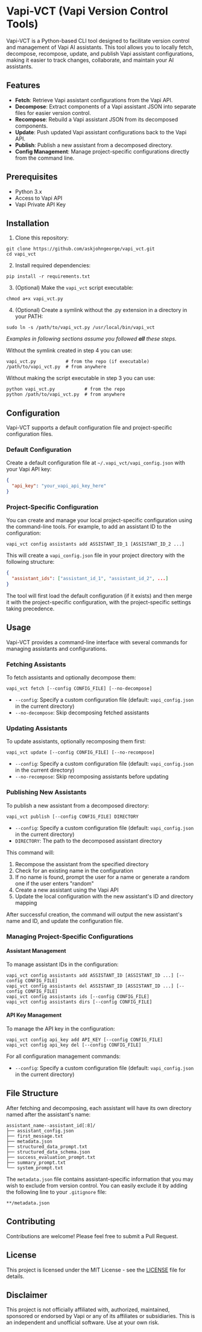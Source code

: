 # Vapi-VCT (Vapi Version Control Tools)

Vapi-VCT is a Python-based CLI tool designed to facilitate version control and management of Vapi AI assistants. This tool allows you to locally fetch, decompose, recompose, update, and publish Vapi assistant configurations, making it easier to track changes, collaborate, and maintain your AI assistants.

## Features

- **Fetch**: Retrieve Vapi assistant configurations from the Vapi API.
- **Decompose**: Extract components of a Vapi assistant JSON into separate files for easier version control.
- **Recompose**: Rebuild a Vapi assistant JSON from its decomposed components.
- **Update**: Push updated Vapi assistant configurations back to the Vapi API.
- **Publish**: Publish a new assistant from a decomposed directory.
- **Config Management**: Manage project-specific configurations directly from the command line.

## Prerequisites

- Python 3.x
- Access to Vapi API
- Vapi Private API Key

## Installation

1. Clone this repository:

```
git clone https://github.com/askjohngeorge/vapi_vct.git
cd vapi_vct
```

2. Install required dependencies:

```
pip install -r requirements.txt
```

3. (Optional) Make the `vapi_vct` script executable:

```
chmod a+x vapi_vct.py
```

4. (Optional) Create a symlink without the .py extension in a directory in your PATH:

```
sudo ln -s /path/to/vapi_vct.py /usr/local/bin/vapi_vct
```

*Examples in following sections assume you followed **all** these steps.*

Without the symlink created in step 4 you can use:

```
vapi_vct.py           # from the repo (if executable)
/path/to/vapi_vct.py  # from anywhere
```

Without making the script executable in step 3 you can use:

```
python vapi_vct.py           # from the repo
python /path/to/vapi_vct.py  # from anywhere
```

## Configuration

Vapi-VCT supports a default configuration file and project-specific configuration files.

### Default Configuration

Create a default configuration file at `~/.vapi_vct/vapi_config.json` with your Vapi API key:

```json
{
  "api_key": "your_vapi_api_key_here"
}
```

### Project-Specific Configuration

You can create and manage your local project-specific configuration using the command-line tools. For example, to add an assistant ID to the configuration:

```
vapi_vct config assistants add ASSISTANT_ID_1 [ASSISTANT_ID_2 ...]
```

This will create a `vapi_config.json` file in your project directory with the following structure:

```json
{
  "assistant_ids": ["assistant_id_1", "assistant_id_2", ...]
}
```

The tool will first load the default configuration (if it exists) and then merge it with the project-specific configuration, with the project-specific settings taking precedence.

## Usage

Vapi-VCT provides a command-line interface with several commands for managing assistants and configurations.

### Fetching Assistants

To fetch assistants and optionally decompose them:

```
vapi_vct fetch [--config CONFIG_FILE] [--no-decompose]
```

- `--config`: Specify a custom configuration file (default: `vapi_config.json` in the current directory)
- `--no-decompose`: Skip decomposing fetched assistants

### Updating Assistants

To update assistants, optionally recomposing them first:

```
vapi_vct update [--config CONFIG_FILE] [--no-recompose]
```

- `--config`: Specify a custom configuration file (default: `vapi_config.json` in the current directory)
- `--no-recompose`: Skip recomposing assistants before updating

### Publishing New Assistants

To publish a new assistant from a decomposed directory:

```
vapi_vct publish [--config CONFIG_FILE] DIRECTORY
```

- `--config`: Specify a custom configuration file (default: `vapi_config.json` in the current directory)
- `DIRECTORY`: The path to the decomposed assistant directory

This command will:
1. Recompose the assistant from the specified directory
2. Check for an existing name in the configuration
3. If no name is found, prompt the user for a name or generate a random one if the user enters "random"
4. Create a new assistant using the Vapi API
5. Update the local configuration with the new assistant's ID and directory mapping

After successful creation, the command will output the new assistant's name and ID, and update the configuration file.

### Managing Project-Specific Configurations

#### Assistant Management

To manage assistant IDs in the configuration:

```
vapi_vct config assistants add ASSISTANT_ID [ASSISTANT_ID ...] [--config CONFIG_FILE]
vapi_vct config assistants del ASSISTANT_ID [ASSISTANT_ID ...] [--config CONFIG_FILE]
vapi_vct config assistants ids [--config CONFIG_FILE]
vapi_vct config assistants dirs [--config CONFIG_FILE]
```

#### API Key Management

To manage the API key in the configuration:

```
vapi_vct config api_key add API_KEY [--config CONFIG_FILE]
vapi_vct config api_key del [--config CONFIG_FILE]
```

For all configuration management commands:
- `--config`: Specify a custom configuration file (default: `vapi_config.json` in the current directory)

## File Structure

After fetching and decomposing, each assistant will have its own directory named after the assistant's name:

```
assistant_name--assistant_id[:8]/
├── assistant_config.json
├── first_message.txt
├── metadata.json
├── structured_data_prompt.txt
├── structured_data_schema.json
├── success_evaluation_prompt.txt
├── summary_prompt.txt
└── system_prompt.txt
```

The `metadata.json` file contains assistant-specific information that you may wish to exclude from version control. You can easily exclude it by adding the following line to your `.gitignore` file:

```
**/metadata.json
```

## Contributing

Contributions are welcome! Please feel free to submit a Pull Request.

## License

This project is licensed under the MIT License - see the [LICENSE](LICENSE) file for details.

## Disclaimer

This project is not officially affiliated with, authorized, maintained, sponsored or endorsed by Vapi or any of its affiliates or subsidiaries. This is an independent and unofficial software. Use at your own risk.